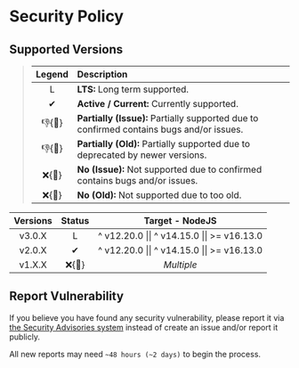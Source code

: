 # Security Policy

## Supported Versions

> | **Legend** | **Description** |
> |:-:|:--|
> | L | **LTS:** Long term supported. |
> | ✔ | **Active / Current:** Currently supported. |
> | 👎{🐛} | **Partially (Issue):** Partially supported due to confirmed contains bugs and/or issues. |
> | 👎{🧓} | **Partially (Old):** Partially supported due to deprecated by newer versions. |
> | ❌{🐛} | **No (Issue):** Not supported due to confirmed contains bugs and/or issues. |
> | ❌{🧓} | **No (Old):** Not supported due to too old. |

| **Versions** | **Status** | **Target - NodeJS** |
|:-:|:-:|:-:|
| v3.0.X | L | ^ v12.20.0 \|\| ^ v14.15.0 \|\| >= v16.13.0 |
| v2.0.X | ✔ | ^ v12.20.0 \|\| ^ v14.15.0 \|\| >= v16.13.0 |
| v1.X.X | ❌{🧓} | *Multiple* |

## Report Vulnerability

If you believe you have found any security vulnerability, please report it via [the Security Advisories system](https://github.com/hugoalh-studio/unique-array-nodejs/security/advisories/new) instead of create an issue and/or report it publicly.

All new reports may need `~48 hours (~2 days)` to begin the process.
